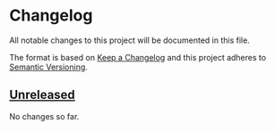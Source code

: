 # Changelog

All notable changes to this project will be documented in this file.

The format is based on [Keep a Changelog](http://keepachangelog.com/en/1.0.0/)
and this project adheres to [Semantic Versioning](http://semver.org/spec/v2.0.0.html).

<a name="unreleased"></a>
## [Unreleased]

No changes so far.

[Unreleased]: https://github.com/julian7/magelib/tree/master
